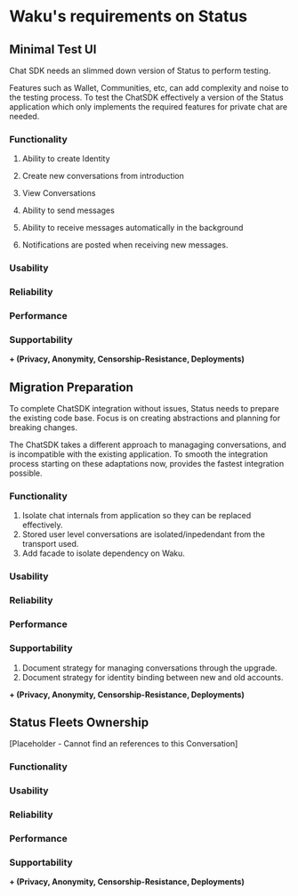 # Waku's requirements on Status

## Minimal Test UI

Chat SDK needs an slimmed down version of Status to perform testing. 

Features such as Wallet, Communities, etc, can add complexity and noise to the testing process. 
To test the ChatSDK effectively a version of the Status application which only implements the required features for private chat are needed.

### Functionality

1. Ability to create Identity
1. Create new conversations from introduction
1. View Conversations

1. Ability to send messages 
1. Ability to receive messages automatically in the background
1. Notifications are posted when receiving new messages.

### Usability

### Reliability

### Performance

### Supportability

**+ (Privacy, Anonymity, Censorship-Resistance, Deployments)**

## Migration Preparation

To complete ChatSDK integration without issues, Status needs to prepare the existing code base. 
Focus is on creating abstractions and planning for breaking changes.

The ChatSDK takes a different approach to managaging conversations, and is incompatible with the existing application. To smooth the integration process starting on these adaptations now, provides the fastest integration possible.

### Functionality

1. Isolate chat internals from application so they can be replaced effectively. 
1. Stored user level conversations are isolated/inpedendant from the transport used.
1. Add facade to isolate dependency on Waku.

### Usability

### Reliability

### Performance

### Supportability

1. Document strategy for managing conversations through the upgrade.
1. Document strategy for identity binding between new and old accounts.

**+ (Privacy, Anonymity, Censorship-Resistance, Deployments)**

## Status Fleets Ownership

[Placeholder - Cannot find an references to this Conversation]

### Functionality

### Usability

### Reliability

### Performance

### Supportability

**+ (Privacy, Anonymity, Censorship-Resistance, Deployments)**
